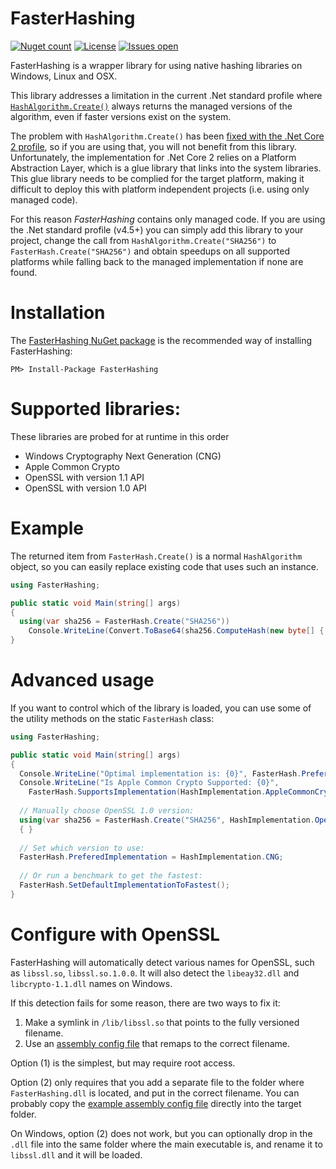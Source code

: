 # FasterHashing
[![Nuget count](https://img.shields.io/nuget/v/FasterHashing.svg)](https://www.nuget.org/packages/FasterHashing/)
[![License](https://img.shields.io/github/license/kenkendk/FasterHashing.svg)](https://github.com/kenkendk/FasterHashing/blob/master/LICENSE)
[![Issues open](https://img.shields.io/github/issues-raw/kenkendk/FasterHashing.svg)](https://github.com/kenkendk/FasterHashing/issues/)

FasterHashing is a wrapper library for using native hashing libraries on Windows, Linux and OSX.

This library addresses a limitation in the current .Net standard profile where [`HashAlgorithm.Create()`](https://msdn.microsoft.com/en-us/library/system.security.cryptography.hashalgorithm.create(v=vs.110).aspx) always returns the managed versions of the algorithm, even if faster versions exist on the system.

The problem with `HashAlgorithm.Create()` has been [fixed with the .Net Core 2 profile](https://blogs.msdn.microsoft.com/dotnet/2017/06/07/performance-improvements-in-net-core/), so if you are using that, you will not benefit from this library. 
Unfortunately, the implementation for .Net Core 2 relies on a Platform Abstraction Layer, which is a glue library that links into the system libraries.
This glue library needs to be complied for the target platform, making it difficult to deploy this with platform independent projects (i.e. using only managed code).

For this reason *FasterHashing* contains only managed code. If you are using the .Net standard profile (v4.5+) you can simply add this library to your project, change the call from `HashAlgorithm.Create("SHA256")` to `FasterHash.Create("SHA256")` and obtain speedups on all supported platforms while falling back to the managed implementation if none are found.

# Installation
The [FasterHashing NuGet package](https://www.nuget.org/packages/FasterHashing) is the recommended way of installing FasterHashing:
```
PM> Install-Package FasterHashing
```

# Supported libraries:
These libraries are probed for at runtime in this order
* Windows Cryptography Next Generation (CNG)
* Apple Common Crypto
* OpenSSL with version 1.1 API
* OpenSSL with version 1.0 API

# Example
The returned item from `FasterHash.Create()` is a normal `HashAlgorithm` object, so you can easily replace existing code that uses such an instance.
```csharp
using FasterHashing;

public static void Main(string[] args) 
{
  using(var sha256 = FasterHash.Create("SHA256"))
    Console.WriteLine(Convert.ToBase64(sha256.ComputeHash(new byte[] { 0, 1, 2, 3 }));
}
```

# Advanced usage
If you want to control which of the library is loaded, you can use some of the utility methods on the static `FasterHash` class:
```csharp
using FasterHashing;

public static void Main(string[] args) 
{
  Console.WriteLine("Optimal implementation is: {0}", FasterHash.PreferedImplementation);
  Console.WriteLine("Is Apple Common Crypto Supported: {0}", 
    FasterHash.SupportsImplementation(HashImplementation.AppleCommonCrypto));
  
  // Manually choose OpenSSL 1.0 version:
  using(var sha256 = FasterHash.Create("SHA256", HashImplementation.OpenSSL10))
  { }
  
  // Set which version to use:
  FasterHash.PreferedImplementation = HashImplementation.CNG;
  
  // Or run a benchmark to get the fastest:
  FasterHash.SetDefaultImplementationToFastest();
}

```

# Configure with OpenSSL
FasterHashing will automatically detect various names for OpenSSL, such as `libssl.so`, `libssl.so.1.0.0`. It will also detect the `libeay32.dll` and `libcrypto-1.1.dll` names on Windows. 

If this detection fails for some reason, there are two ways to fix it:

1. Make a symlink in `/lib/libssl.so` that points to the fully versioned filename.
2. Use an [assembly config file](https://github.com/kenkendk/FasterHashing/blob/master/FasterHashing.dll.config) that remaps to the correct filename.

Option (1) is the simplest, but may require root access.

Option (2) only requires that you add a separate file to the folder where `FasterHashing.dll` is located, and put in the correct filename. You can probably copy the [example assembly config file](https://github.com/kenkendk/FasterHashing/blob/master/FasterHashing.dll.config) directly into the target folder.

On Windows, option (2) does not work, but you can optionally drop in the `.dll` file into the same folder where the main executable is, and rename it to `libssl.dll` and it will be loaded.
